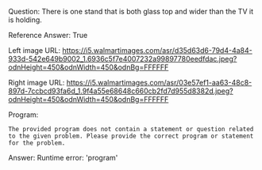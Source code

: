 Question: There is one stand that is both glass top and wider than the TV it is holding.

Reference Answer: True

Left image URL: https://i5.walmartimages.com/asr/d35d63d6-79d4-4a84-933d-542e649b9002_1.6936c5f7e4007232a99897780eedfdac.jpeg?odnHeight=450&odnWidth=450&odnBg=FFFFFF

Right image URL: https://i5.walmartimages.com/asr/03e57ef1-aa63-48c8-897d-7ccbcd93fa6d_1.9f4a55e68648c660cb2fd7d955d8382d.jpeg?odnHeight=450&odnWidth=450&odnBg=FFFFFF

Program:

```
The provided program does not contain a statement or question related to the given problem. Please provide the correct program or statement for the problem.
```
Answer: Runtime error: 'program'

